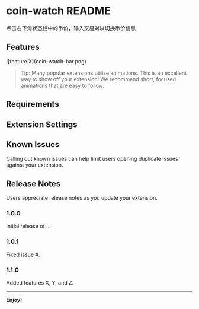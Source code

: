 # coin-watch README

点击右下角状态栏中的币价，输入交易对以切换币价信息

## Features


[](coin-watch-bar.png)
\!\[feature X\]\(coin-watch-bar.png\)

> Tip: Many popular extensions utilize animations. This is an excellent way to show off your extension! We recommend short, focused animations that are easy to follow.

## Requirements


## Extension Settings



## Known Issues

Calling out known issues can help limit users opening duplicate issues against your extension.

## Release Notes

Users appreciate release notes as you update your extension.

### 1.0.0

Initial release of ...

### 1.0.1

Fixed issue #.

### 1.1.0

Added features X, Y, and Z.

-----------------------------------------------------------------------------------------------------------


**Enjoy!**
